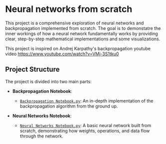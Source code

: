 
# Neural networks from scratch
This project is a comprehensive exploration of neural networks and backpropagation implemented from scratch. The goal is to demonstatre the inner workings of how a neural network fundamentally works by providing clear, step-by-step mathematical implementations and some visualizations.

This project is inspired on Andrej Karpathy's backpropagation youtube video https://www.youtube.com/watch?v=VMj-3S1tku0

## Project Structure
The project is divided into two main parts:

  - **Backpropagation Notebook**:
    - [`Backpropagation Notebook.py`](https://github.com/antoniocreal/Basic-neural-network-from-scratch/blob/main/Backpropagation%20from%20scratch.ipynb): An in-depth implementation of the backpropagation algorithm from the ground up.
      
  - **Neural Networks Notebook**:
      - [`Neural Networks Notebook.py`](https://github.com/antoniocreal/Basic-neural-network-from-scratch/blob/main/Neural%20networks%20from%20scratch.ipynb): A basic neural network built from scratch, demonstrating how weights, operations, and data flow through the network.
